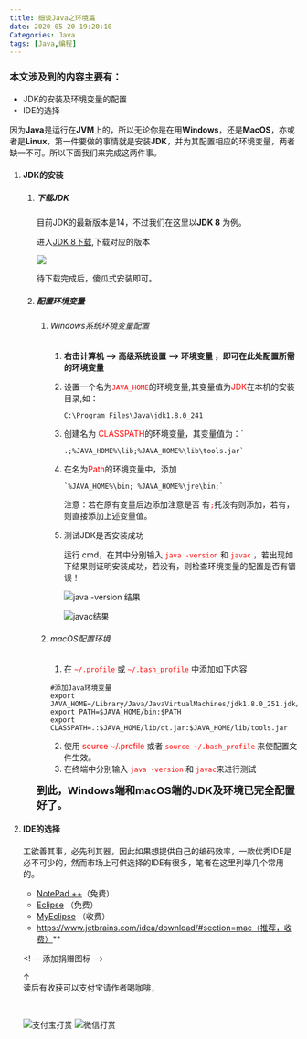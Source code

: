 ```yaml
---
title: 细谈Java之环境篇
date: 2020-05-20 19:20:10
Categories: Java
tags: [Java,编程]
---
```


### 本文涉及到的内容主要有：

- JDK的安装及环境变量的配置
- IDE的选择

<!-- more -->

因为**Java**是运行在**JVM**上的，所以无论你是在用**Windows**，还是**MacOS**，亦或者是**Linux**，第一件要做的事情就是安装**JDK**，并为其配置相应的环境变量，两者缺一不可。所以下面我们来完成这两件事。

1. #### JDK的安装

   1. ##### 下载JDK

      目前JDK的最新版本是14，不过我们在这里以**JDK 8** 为例。

      进入[JDK 8下载](https://www.oracle.com/java/technologies/javase/javase-jdk8-downloads.html),下载对应的版本

      ![](https://tva1.sinaimg.cn/large/007S8ZIlly1gez5vmgvj3j30pi0mon2r.jpg)

      待下载完成后，傻瓜式安装即可。

   2. ##### 配置环境变量

      1. ###### Windows系统环境变量配置

         1. **右击计算机 --> 高级系统设置 --> 环境变量 ，即可在此处配置所需的环境变量**

         2. 设置一个名为<font color=red>`JAVA_HOME`</font>的环境变量,其变量值为<font color=red>JDK</font>在本机的安装目录,如：

            ```
            C:\Program Files\Java\jdk1.8.0_241
            ```

         3. 创建名为 <font color=red>CLASSPATH</font>的环境变量，其变量值为：`

            ```
            .;%JAVA_HOME%\lib;%JAVA_HOME%\lib\tools.jar`
            ```

         4. 在名为<font color=red>Path</font>的环境变量中，添加

            ```
            `%JAVA_HOME%\bin; %JAVA_HOME%\jre\bin;`
            ```

            注意：若在原有变量后边添加注意是否 有<font color=red>`;`</font>托没有则添加，若有，则直接添加上述变量值。

         5. 测试JDK是否安装成功

            运行 cmd，在其中分别输入<font color=red> `java -version` </font>和<font color=red> `javac`</font> ，若出现如下结果则证明安装成功，若没有，则检查环境变量的配置是否有错误！

            ![java -version 结果](https://tva1.sinaimg.cn/large/007S8ZIlly1gez6eimxozj30el03ot8r.jpg)

            ![javac结果](https://tva1.sinaimg.cn/large/007S8ZIlly1gez6eijfr0j30hu0gkgo4.jpg)

      2. ###### macOS配置环境

         1. 在 <font color=red>`~/.profile`</font> 或<font color=red> `~/.bash_profile` </font>中添加如下内容

         ```
         #添加Java环境变量
         export JAVA_HOME=/Library/Java/JavaVirtualMachines/jdk1.8.0_251.jdk/Contents/Home
         export PATH=$JAVA_HOME/bin:$PATH
         export CLASSPATH=.:$JAVA_HOME/lib/dt.jar:$JAVA_HOME/lib/tools.jar
         ```

         2. 使用<font color=red> source ~/.profile  </font>或者 <font color=red> `source ~/.bash_profile` </font>来使配置文件生效。
         3. 在终端中分别输入<font color=red> `java -version` </font>和<font color=red> `javac`</font>来进行测试

      <font size=4>**到此，Windows端和macOS端的JDK及环境已完全配置好了。**</font>

2. #### IDE的选择

   工欲善其事，必先利其器，因此如果想提供自己的编码效率，一款优秀IDE是必不可少的，然而市场上可供选择的IDE有很多，笔者在这里列举几个常用的。

   - [NotePad ++](https://notepad-plus-plus.org/downloads/)（免费）
   - [Eclipse](https://www.eclipse.org/downloads/) （免费）
   - [MyEclipse](https://www.myeclipsecn.com/download/) （收费）
   - https://www.jetbrains.com/idea/download/#section=mac（推荐，收费）**

   

   <! -- 添加捐赠图标 -->

   <div class ="post-donate">
     <div id="donate_board" class="donate_bar center">
       <a id="btn_donate" class="btn_donate" href="javascript:;" title="Donate 打赏"></a>
       <span class="donate_txt">
          &uarr;<br>
          读后有收获可以支付宝请作者喝咖啡，
         </span>
   			<br>
     </div>  

   ​    <!-- 支付宝打赏图案 -->

   ![支付宝打赏](https://tva1.sinaimg.cn/large/007S8ZIlly1gez7g14q3sj308n08i40j.jpg)                             ![微信打赏](https://tva1.sinaimg.cn/large/007S8ZIlly1gez8ac8iv3j308o08jmzl.jpg)

   

   

   

   

   

   

   

   

